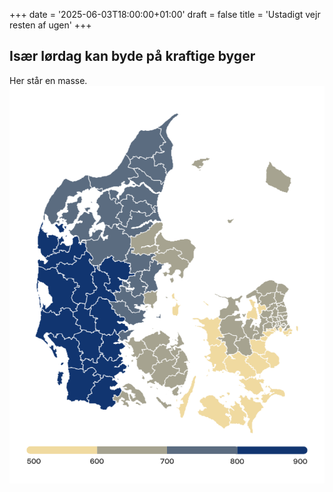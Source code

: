 +++
date = '2025-06-03T18:00:00+01:00'
draft = false
title = 'Ustadigt vejr resten af ugen'
+++
## Især lørdag kan byde på kraftige byger
Her står en masse.
![Et billede](images/dkprecip20152024.png)

